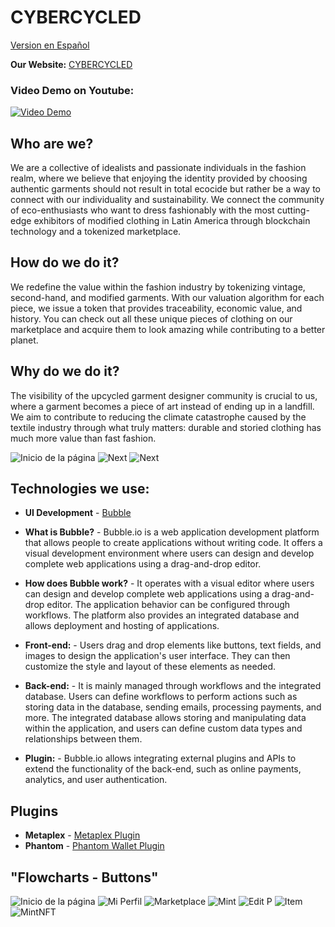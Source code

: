 # CYBERCYCLED

[Version en Español](https://github.com/Antoni0Pachec0/CYBERCYCLED/blob/main/README.md)


**Our Website:** [CYBERCYCLED](https://cybercycled-hub.bubbleapps.io/version-test/)

### Video Demo on Youtube:
[![Video Demo](https://img.youtube.com/vi/W90diSrxbc4/0.jpg)](https://www.youtube.com/watch?v=W90diSrxbc4)

## Who are we?
We are a collective of idealists and passionate individuals in the fashion realm, where we believe that enjoying the identity provided by choosing authentic garments should not result in total ecocide but rather be a way to connect with our individuality and sustainability. We connect the community of eco-enthusiasts who want to dress fashionably with the most cutting-edge exhibitors of modified clothing in Latin America through blockchain technology and a tokenized marketplace.

## How do we do it?
We redefine the value within the fashion industry by tokenizing vintage, second-hand, and modified garments. With our valuation algorithm for each piece, we issue a token that provides traceability, economic value, and history. You can check out all these unique pieces of clothing on our marketplace and acquire them to look amazing while contributing to a better planet.

## Why do we do it?
The visibility of the upcycled garment designer community is crucial to us, where a garment becomes a piece of art instead of ending up in a landfill. We aim to contribute to reducing the climate catastrophe caused by the textile industry through what truly matters: durable and storied clothing has much more value than fast fashion.

![Inicio de la página](./img/ind.png)
![Next](./img/Landing-StepsToUse.png)
![Next](./img/Landing-Who-How-Why.png)

## Technologies we use:
 - **UI Development** - [Bubble](https://bubble.io/)

- **What is Bubble?**  -
Bubble.io is a web application development platform that allows people to create applications without writing code. It offers a visual development environment where users can design and develop complete web applications using a drag-and-drop editor.

- **How does Bubble work?** -
It operates with a visual editor where users can design and develop complete web applications using a drag-and-drop editor. The application behavior can be configured through workflows. The platform also provides an integrated database and allows deployment and hosting of applications.

- **Front-end:** -
Users drag and drop elements like buttons, text fields, and images to design the application's user interface. They can then customize the style and layout of these elements as needed.

- **Back-end:** -
It is mainly managed through workflows and the integrated database. Users can define workflows to perform actions such as storing data in the database, sending emails, processing payments, and more. The integrated database allows storing and manipulating data within the application, and users can define custom data types and relationships between them.

- **Plugin:**  -
Bubble.io allows integrating external plugins and APIs to extend the functionality of the back-end, such as online payments, analytics, and user authentication.

## Plugins
 - **Metaplex** - [Metaplex Plugin](https://novabloq.com/plugin/metaplex---solana-nfts-1672944569246x875969888490958300)
  - **Phantom** - [Phantom Wallet Plugin](https://bubble.io/plugin/phantom-login-for-solana-1641357341035x265322829267337200)

## "Flowcharts - Buttons"
![Inicio de la página](./img/diagramaWallet-EN.png)
![Mi Perfil](./img/MyProfile-EN.png)
![Marketplace](./img/Marketplace-EN.png)
![Mint](./img/Mint-EN.png)
![Edit P](./img/Edit-EN.png)
![Item](./img/Item-EN.png)
![MintNFT](./img/MintNFT-EN.png)
